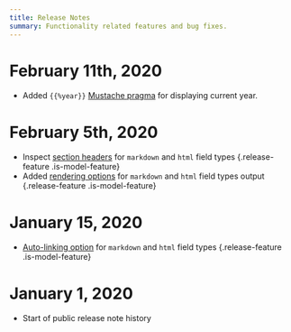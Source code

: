 ```yaml
---
title: Release Notes
summary: Functionality related features and bug fixes.
---
```


# February 11th, 2020

- Added `{{%year}}` [Mustache pragma](/🗄/Article/endpoints/mustache.md) for displaying current year.

# February 5th, 2020

- Inspect [section headers](/🗄/Article/models/text.md#sections) for `markdown` and `html` field types {.release-feature .is-model-feature}
- Added [rendering options](/🗄/Article/models/text.md#rendering) for `markdown` and `html` field types output {.release-feature .is-model-feature}

# January 15, 2020

- [Auto-linking option](/🗄/Article/models/text.md#rendering) for `markdown` and `html` field types {.release-feature .is-model-feature}

# January 1, 2020

- Start of public release note history